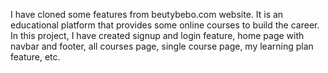 I have cloned some features from beutybebo.com website. It is an educational platform that provides some online courses to build the career. In this project, I have created signup and login feature, home page with navbar and footer, all courses page, single course page, my learning plan feature, etc.
